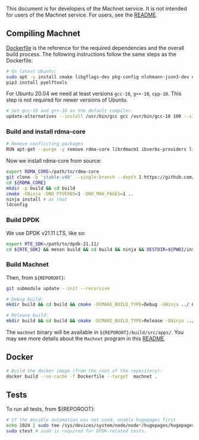 This document is for developers of the Machnet service. It is not intended for
users of the Machnet service. For users, see the [README](README.md).

## Compiling Machnet

[Dockerfile](Dockerfile) is the reference for the required dependencies and the
overall build process. The following instructions follow the same steps as the
Dockerfile.


```bash
# On latest Ubuntu:
sudo apt -y install cmake libgflags-dev pkg-config nlohmann-json3-dev ninja-build gcc-10 g++-10 doxygen graphviz python3-pip meson libhugetlbfs-dev libnl-3-dev libnl-route-3-dev
pip3 install pyelftools
```


  For Ubuntu 20.04 we need at least versions `gcc-10`, `g++-10`, `cpp-10`. This step is not required for newer versions of Ubuntu.
  ```bash
  # Set gcc-10 and g++-10 as the default compiler.
  update-alternatives --install /usr/bin/gcc gcc /usr/bin/gcc-10 100 --slave /usr/bin/g++ g++ /usr/bin/g++-10 --slave /usr/bin/gcov gcov /usr/bin/gcov-10
  ```

### Build and install rdma-core

```bash
# Remove conflicting packages
RUN apt-get --purge -y remove rdma-core librdmacm1 ibverbs-providers libibverbs-dev libibverbs1
```

Now we install rdma-core from source:
```bash
export RDMA_CORE=/path/to/rdma-core
git clone -b 'stable-v40' --single-branch --depth 1 https://github.com/linux-rdma/rdma-core.git ${RDMA_CORE}
cd ${RDMA_CORE}
mkdir -p build && cd build
cmake -GNinja -DNO_PYVERBS=1 -DNO_MAN_PAGES=1 ..
ninja install # as root
ldconfig
```

### Build DPDK

We use DPDK v21.11 LTS, like so:

```bash
export RTE_SDK=/path/to/dpdk-21.11/
cd ${RTE_SDK} && meson build && cd build && ninja && DESTDIR=${PWD}/install ninja install
```

### Build Machnet

Then, from `${REPOROOT}`:
```bash
git submodule update --init --recursive

# Debug build:
mkdir build && cd build && cmake -DCMAKE_BUILD_TYPE=Debug -GNinja ../ && ninja

# Release build:
mkdir build && cd build && cmake -DCMAKE_BUILD_TYPE=Release -GNinja ../ && ninja
```

The `machnet` binary will be available in `${REPOROOT}/build/src/apps/`.  You may
see more details about the `Machnet` program in this
[README](src/apps/machnet/README.md).

## Docker
```bash
# Build the docker image (from the root of the repository):
docker build --no-cache -f Dockerfile --target  machnet .
```

## Tests

To run all tests, from ${REPOROOT}:
```bash
# If the Ansible automation was not used, enable hugepages first
echo 1024 | sudo tee /sys/devices/system/node/node*/hugepages/hugepages-2048kB/nr_hugepages
sudo ctest # sudo is required for DPDK-related tests.
```
